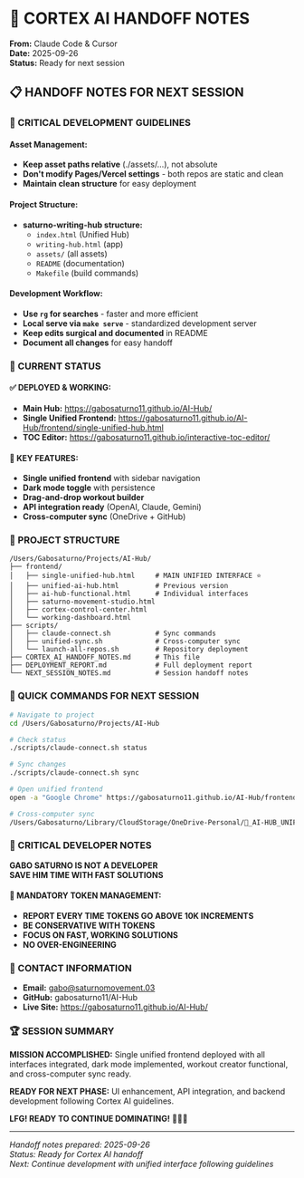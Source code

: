 # 🤖 CORTEX AI HANDOFF NOTES

**From:** Claude Code & Cursor  
**Date:** 2025-09-26  
**Status:** Ready for next session

## 📋 HANDOFF NOTES FOR NEXT SESSION

### 🎯 CRITICAL DEVELOPMENT GUIDELINES

#### Asset Management:
- **Keep asset paths relative** (./assets/…), not absolute
- **Don't modify Pages/Vercel settings** - both repos are static and clean
- **Maintain clean structure** for easy deployment

#### Project Structure:
- **saturno-writing-hub structure:**
  - `index.html` (Unified Hub)
  - `writing-hub.html` (app)
  - `assets/` (all assets)
  - `README` (documentation)
  - `Makefile` (build commands)

#### Development Workflow:
- **Use `rg` for searches** - faster and more efficient
- **Local serve via `make serve`** - standardized development server
- **Keep edits surgical and documented** in README
- **Document all changes** for easy handoff

### 🚀 CURRENT STATUS

#### ✅ DEPLOYED & WORKING:
- **Main Hub:** https://gabosaturno11.github.io/AI-Hub/
- **Single Unified Frontend:** https://gabosaturno11.github.io/AI-Hub/frontend/single-unified-hub.html
- **TOC Editor:** https://gabosaturno11.github.io/interactive-toc-editor/

#### 🎯 KEY FEATURES:
- **Single unified frontend** with sidebar navigation
- **Dark mode toggle** with persistence
- **Drag-and-drop workout builder**
- **API integration ready** (OpenAI, Claude, Gemini)
- **Cross-computer sync** (OneDrive + GitHub)

### 📁 PROJECT STRUCTURE

```
/Users/Gabosaturno/Projects/AI-Hub/
├── frontend/
│   ├── single-unified-hub.html     # MAIN UNIFIED INTERFACE ⭐
│   ├── unified-ai-hub.html         # Previous version
│   ├── ai-hub-functional.html      # Individual interfaces
│   ├── saturno-movement-studio.html
│   ├── cortex-control-center.html
│   └── working-dashboard.html
├── scripts/
│   ├── claude-connect.sh           # Sync commands
│   ├── unified-sync.sh             # Cross-computer sync
│   └── launch-all-repos.sh         # Repository deployment
├── CORTEX_AI_HANDOFF_NOTES.md      # This file
├── DEPLOYMENT_REPORT.md            # Full deployment report
└── NEXT_SESSION_NOTES.md           # Session handoff notes
```

### 🔧 QUICK COMMANDS FOR NEXT SESSION

```bash
# Navigate to project
cd /Users/Gabosaturno/Projects/AI-Hub

# Check status
./scripts/claude-connect.sh status

# Sync changes
./scripts/claude-connect.sh sync

# Open unified frontend
open -a "Google Chrome" https://gabosaturno11.github.io/AI-Hub/frontend/single-unified-hub.html

# Cross-computer sync
/Users/Gabosaturno/Library/CloudStorage/OneDrive-Personal/🤖_AI-HUB_UNIFIED_CONTROL_CENTER/05_SCRIPTS/unified-sync.sh full-sync
```

### 🎯 CRITICAL DEVELOPER NOTES

**GABO SATURNO IS NOT A DEVELOPER**  
**SAVE HIM TIME WITH FAST SOLUTIONS**

#### 🚨 MANDATORY TOKEN MANAGEMENT:
- **REPORT EVERY TIME TOKENS GO ABOVE 10K INCREMENTS**
- **BE CONSERVATIVE WITH TOKENS**
- **FOCUS ON FAST, WORKING SOLUTIONS**
- **NO OVER-ENGINEERING**

### 📧 CONTACT INFORMATION

- **Email:** gabo@saturnomovement.03
- **GitHub:** gabosaturno11/AI-Hub
- **Live Site:** https://gabosaturno11.github.io/AI-Hub/

### 🏆 SESSION SUMMARY

**MISSION ACCOMPLISHED:** Single unified frontend deployed with all interfaces integrated, dark mode implemented, workout creator functional, and cross-computer sync ready.

**READY FOR NEXT PHASE:** UI enhancement, API integration, and backend development following Cortex AI guidelines.

**LFG! READY TO CONTINUE DOMINATING!** 🚀🔥💪

---
*Handoff notes prepared: 2025-09-26*  
*Status: Ready for Cortex AI handoff*  
*Next: Continue development with unified interface following guidelines*